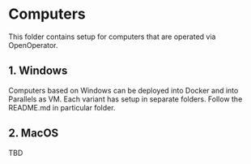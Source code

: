# Computers

This folder contains setup for computers that are operated via OpenOperator.

## 1. Windows

Computers based on Windows can be deployed into Docker and into Parallels as VM. Each variant has setup in separate folders. Follow the README.md in particular folder.

## 2. MacOS

TBD
